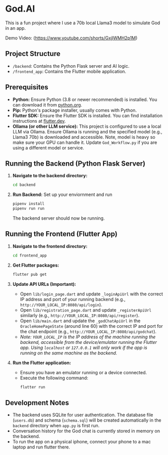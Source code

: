 # God.AI
This is a fun project where I use a 70b local Llama3 model to simulate God in an app.

Demo Video: (https://www.youtube.com/shorts/GxjlWMH2p1M)

## Project Structure

*   `/backend`: Contains the Python Flask server and AI logic.
*   `/frontend_app`: Contains the Flutter mobile application.

## Prerequisites

*   **Python:** Ensure Python (3.8 or newer recommended) is installed. You can download it from [python.org](https://www.python.org/).
*   **Pip:** Python's package installer, usually comes with Python.
*   **Flutter SDK:** Ensure the Flutter SDK is installed. You can find installation instructions at [flutter.dev](https://flutter.dev/docs/get-started/install).
*   **Ollama (or other LLM service):** This project is configured to use a local LLM via Ollama. Ensure Ollama is running and the specified model (e.g., Llama3 70b) is downloaded and accessible. Note, model is heavy so make sure your GPU can handle it. Update `God_Workflow.py` if you are using a different model or service.

## Running the Backend (Python Flask Server)

1.  **Navigate to the backend directory:**
    ```bash
    cd backend
    ```


2.  **Run Backend:**
    Set up your enviornment and run
    ```bash
    pipenv install
    pipenv run run
    ```
    The backend server should now be running.
## Running the Frontend (Flutter App)

1.  **Navigate to the frontend directory:**
    ```bash
    cd frontend_app
    ```

2.  **Get Flutter packages:**
    ```bash
    flutter pub get
    ```

3.  **Update API URLs (Important):**
    *   Open `lib/login_page.dart` and update `_loginApiUrl` with the correct IP address and port of your running backend (e.g., `http://YOUR_LOCAL_IP:8080/api/login`).
    *   Open `lib/registration_page.dart` and update `_registerApiUrl` similarly (e.g., `http://YOUR_LOCAL_IP:8080/api/register`).
    *   Open `lib/main.dart` and update the `_godChatApiUrl` in the `OracleHomePageState` (around line 60) with the correct IP and port for the chat endpoint (e.g., `http://YOUR_LOCAL_IP:8080/api/godchat`).
    *   *Note: `YOUR_LOCAL_IP` is the IP address of the machine running the backend, accessible from the device/emulator running the Flutter app. Using `localhost` or `127.0.0.1` will only work if the app is running on the same machine as the backend.*

4.  **Run the Flutter application:**
    *   Ensure you have an emulator running or a device connected.
    *   Execute the following command:
        ```bash
        flutter run
        ```

## Development Notes

*   The backend uses SQLite for user authentication. The database file (`users.db`) and schema (`schema.sql`) will be created automatically in the `backend` directory when `app.py` is first run.
*   Conversation history for the God chat is currently stored in memory on the backend.
*   To run the app on a physical iphone, connect your phone to a mac laptop and run flutter there.
